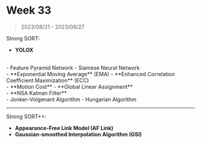 # Week 33

> 2023/08/21 - 2023/08/27

Strong SORT:

- **YOLOX**  
<br />
- Feature Pyramid Network  
- Siamese Neural Network  
<br />
- **Exponential Moving Average** (EMA)  
- **Enhanced Correlation Coefficient Maximization** (ECC)  
<br />
- **Motion Cost**  
- **Global Linear Assignment**  
<br />
- **NSA Kalman Filter**  
<br />
- Jonker–Volgenant Algorithm   
- Hungarian Algorithm  

-------

Strong SORT++:

- **Appearance-Free Link Model (AF Link)**  
- **Gaussian-smoothed Interpolation Algorithm (GSI)**  
